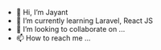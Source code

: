 - 👋 Hi, I’m Jayant
- 🌱 I’m currently learning Laravel, React JS  
- 💞️ I’m looking to collaborate on ...
- 📫 How to reach me ...

<!---
JAYANT1990/JAYANT1990 is a ✨ special ✨ repository because its `README.md` (this file) appears on your GitHub profile.
You can click the Preview link to take a look at your changes.
--->
